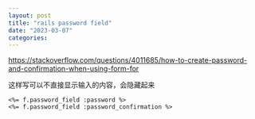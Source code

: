 ```yaml
---
layout: post
title: "rails password field"
date: "2023-03-07"
categories: 
---
```

<p><a href="https://stackoverflow.com/questions/4011685/how-to-create-password-and-confirmation-when-using-form-for">https://stackoverflow.com/questions/4011685/how-to-create-password-and-confirmation-when-using-form-for</a></p>

<p>这样写可以不直接显示输入的内容，会隐藏起来</p>

<pre>
<code>&lt;%= f.password_field :password %&gt;
&lt;%= f.password_field :password_confirmation %&gt;</code></pre>

